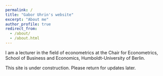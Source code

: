 ```yaml
---
permalink: /
title: "Gabor Uhrin's website"
excerpt: "About me"
author_profile: true
redirect_from: 
  - /about/
  - /about.html
---
```


I am a lecturer in the field of econometrics at the Chair for Econometrics, School of Business and Economics, Humboldt-University of Berlin.

This site is under construction. Please return for updates later.
